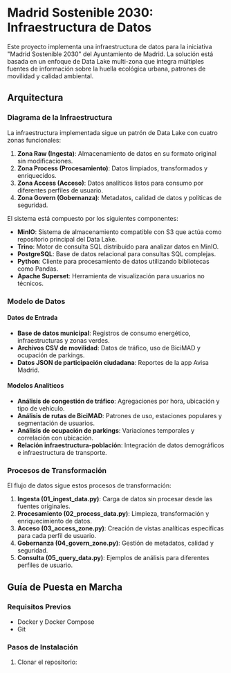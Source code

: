 # Madrid Sostenible 2030: Infraestructura de Datos

Este proyecto implementa una infraestructura de datos para la iniciativa "Madrid Sostenible 2030" del Ayuntamiento de Madrid. La solución está basada en un enfoque de Data Lake multi-zona que integra múltiples fuentes de información sobre la huella ecológica urbana, patrones de movilidad y calidad ambiental.

## Arquitectura

### Diagrama de la Infraestructura

La infraestructura implementada sigue un patrón de Data Lake con cuatro zonas funcionales:

1. **Zona Raw (Ingesta)**: Almacenamiento de datos en su formato original sin modificaciones.
2. **Zona Process (Procesamiento)**: Datos limpiados, transformados y enriquecidos.
3. **Zona Access (Acceso)**: Datos analíticos listos para consumo por diferentes perfiles de usuario.
4. **Zona Govern (Gobernanza)**: Metadatos, calidad de datos y políticas de seguridad.

El sistema está compuesto por los siguientes componentes:

- **MinIO**: Sistema de almacenamiento compatible con S3 que actúa como repositorio principal del Data Lake.
- **Trino**: Motor de consulta SQL distribuido para analizar datos en MinIO.
- **PostgreSQL**: Base de datos relacional para consultas SQL complejas.
- **Python**: Cliente para procesamiento de datos utilizando bibliotecas como Pandas.
- **Apache Superset**: Herramienta de visualización para usuarios no técnicos.

### Modelo de Datos

#### Datos de Entrada
- **Base de datos municipal**: Registros de consumo energético, infraestructuras y zonas verdes.
- **Archivos CSV de movilidad**: Datos de tráfico, uso de BiciMAD y ocupación de parkings.
- **Datos JSON de participación ciudadana**: Reportes de la app Avisa Madrid.

#### Modelos Analíticos
- **Análisis de congestión de tráfico**: Agregaciones por hora, ubicación y tipo de vehículo.
- **Análisis de rutas de BiciMAD**: Patrones de uso, estaciones populares y segmentación de usuarios.
- **Análisis de ocupación de parkings**: Variaciones temporales y correlación con ubicación.
- **Relación infraestructura-población**: Integración de datos demográficos e infraestructura de transporte.

### Procesos de Transformación

El flujo de datos sigue estos procesos de transformación:

1. **Ingesta (01_ingest_data.py)**: Carga de datos sin procesar desde las fuentes originales.
2. **Procesamiento (02_process_data.py)**: Limpieza, transformación y enriquecimiento de datos.
3. **Acceso (03_access_zone.py)**: Creación de vistas analíticas específicas para cada perfil de usuario.
4. **Gobernanza (04_govern_zone.py)**: Gestión de metadatos, calidad y seguridad.
5. **Consulta (05_query_data.py)**: Ejemplos de análisis para diferentes perfiles de usuario.

## Guía de Puesta en Marcha

### Requisitos Previos
- Docker y Docker Compose
- Git

### Pasos de Instalación

1. Clonar el repositorio:
